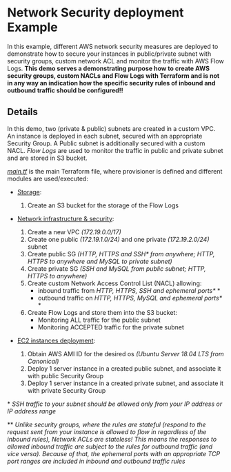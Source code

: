 # Network Security deployment Example
In this example, different AWS network security measures are deployed to demonstrate how to secure your instances in public/private subnet with security groups, custom network ACL and monitor the traffic with AWS Flow Logs. 
**This demo serves a demonstrating purpose how to create AWS security groups, custom NACLs and Flow Logs with Terraform and is not in any way an indication how the specific security rules of inbound and outbound traffic should be configured!!**

## Details
In this demo, two (private & public) subnets are created in a custom VPC. An instance is deployed in each subnet, secured with an appropriate Security Group. A Public subnet is additionally secured with a custom NACL. *Flow Logs* are used to monitor the traffic in public and private subnet and are stored in S3 bucket.

[*main.tf*](https://github.com/MihaMarkocic/cloudservices/blob/master/AWS/network_security/main.tf) is the main Terraform file, where provisioner is defined and different modules are used/executed:

- [Storage](https://github.com/MihaMarkocic/cloudservices/tree/master/AWS/network_security/modules/storage):
    1. Create an S3 bucket for the storage of the Flow Logs

- [Network infrastructure & security](https://github.com/MihaMarkocic/cloudservices/tree/master/AWS/network_security/modules/network):
    1. Create a new VPC *(172.19.0.0/17)*
    2. Create one public *(172.19.1.0/24)* and one private *(172.19.2.0/24)* subnet
    3. Create public SG *(HTTP, HTTPS and SSH\* from anywhere; HTTP, HTTPS to anywhere and MySQL to private subnet)*
    4. Create private SG *(SSH and MySQL from public subnet; HTTP, HTTPS to anywhere)*
    5. Create custom Network Access Control List (NACL) allowing:
        - inbound traffic from *HTTP, HTTPS, SSH and ephemeral ports\** *
        - outbound traffic on *HTTP, HTTPS, MySQL and ephemeral ports\** * 
    6. Create Flow Logs and store them into the S3 bucket:
        - Monitoring ALL traffic for the public subnet
        - Monitoring ACCEPTED traffic for the private subnet

- [EC2 instances deployment](https://github.com/MihaMarkocic/cloudservices/tree/master/AWS/network_security/modules/compute):
    1. Obtain AWS AMI ID for the desired os *(Ubuntu Server 18.04 LTS from Canonical)*
    2. Deploy 1 server instance in a created public subnet, and associate it with public Security Group
    3. Deploy 1 server instance in a created private subnet, and associate it with private Security Group    

\*  *SSH traffic to your subnet should be allowed only from your IP address or IP address range*

\** *Unlike security groups, where the rules are stateful (respond to the request sent from your instance is allowed to flow in regardless of the inbound rules), Network ACLs are stateless! This means the responses to allowed inbound traffic are subject to the rules for outbound traffic (and vice versa). Because of that, the ephemeral ports with an appropriate TCP port ranges are included in inbound and outbound traffic rules*

